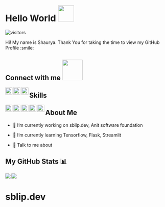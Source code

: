 
# Hello World <img src = "https://raw.githubusercontent.com/MartinHeinz/MartinHeinz/master/wave.gif" width = 50px>
![visitors](https://visitor-badge.glitch.me/badge?page_id=shaurya-blip.shaurya-blip)

<div size='20px'> Hi! My name is Shaurya. Thank You for taking the time to view my GitHub Profile :smile: 
<h2> Connect with me <img src='https://raw.githubusercontent.com/ShahriarShafin/ShahriarShafin/main/Assets/handshake.gif' width="64px"> </h2>
<a href = 'sblip.medium.com'> <img width = '22px' align= 'left' src="https://raw.githubusercontent.com/rahulbanerjee26/githubAboutMeGenerator/main/icons/medium.svg"/></a> 
<a href = 'sblip.dev'> <img width = '22px' align= 'left' src="https://raw.githubusercontent.com/rahulbanerjee26/githubAboutMeGenerator/main/icons/portfolio.png"/></a> 
<a href = 'https://www.github.com/shaurya-blip'> <img width = '22px' align= 'left' src="https://raw.githubusercontent.com/rahulbanerjee26/githubAboutMeGenerator/main/icons/github.svg"/></a> 

</div>

<h2> Skills </h2>
<img width ='22px' align='left' src ='https://raw.githubusercontent.com/rahulbanerjee26/githubAboutMeGenerator/main/icons/python.svg'>
<img width ='22px' align='left' src ='https://raw.githubusercontent.com/rahulbanerjee26/githubAboutMeGenerator/main/icons/django.svg'>
<img width ='22px' align='left' src ='https://raw.githubusercontent.com/rahulbanerjee26/githubAboutMeGenerator/main/icons/vuejs.svg'>
<img width ='22px' align='left' src ='https://raw.githubusercontent.com/rahulbanerjee26/githubAboutMeGenerator/main/icons/javascript.svg'>
<img width ='22px' align='left' src ='https://raw.githubusercontent.com/rahulbanerjee26/githubAboutMeGenerator/main/icons/arduino.svg'>

<h2> About Me</h2>

- 🔭 I’m currently working on sblip.dev, Anit software foundation

- 🌱 I’m currently learning Tensorflow, Flask, Streamlit

- 💬 Talk to me about 



## My GitHub Stats 📊
<a href="https://github.com/anuraghazra/github-readme-stats">
<img align="left" src="https://github-readme-stats.vercel.app/api?username=shaurya-blip&count_private=true&show_icons=true&theme=radical" />
</a>
<a href="https://github.com/anuraghazra/convoychat">
<img align="center" src="https://github-readme-stats.vercel.app/api/top-langs/?username=shaurya-blip&layout=compact" />
</a>

# sblip.dev
